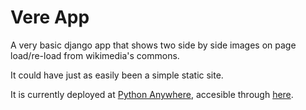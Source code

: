 # Vere App

A very basic django app that shows two side by side images on page load/re-load
from wikimedia's commons.

It could have just as easily been a simple static site.

It is currently deployed at [Python Anywhere](https://www.pythonanywhere.com/),
accesible through [here](https://saywa.pythonanywhere.com/).
